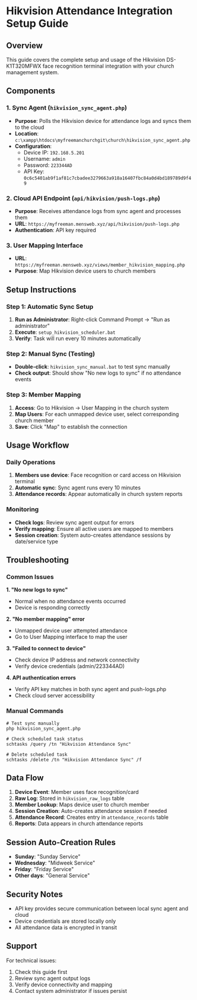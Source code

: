 # Hikvision Attendance Integration Setup Guide

## Overview
This guide covers the complete setup and usage of the Hikvision DS-K1T320MFWX face recognition terminal integration with your church management system.

## Components

### 1. Sync Agent (`hikvision_sync_agent.php`)
- **Purpose**: Polls the Hikvision device for attendance logs and syncs them to the cloud
- **Location**: `c:\xampp\htdocs\myfreemanchurchgit\church\hikvision_sync_agent.php`
- **Configuration**: 
  - Device IP: `192.168.5.201`
  - Username: `admin`
  - Password: `223344AD`
  - API Key: `0c6c5401ab9f1af81c7cbadee3279663a918a16407fbc84a0d4bd189789d9f49`

### 2. Cloud API Endpoint (`api/hikvision/push-logs.php`)
- **Purpose**: Receives attendance logs from sync agent and processes them
- **URL**: `https://myfreeman.mensweb.xyz/api/hikvision/push-logs.php`
- **Authentication**: API key required

### 3. User Mapping Interface
- **URL**: `https://myfreeman.mensweb.xyz/views/member_hikvision_mapping.php`
- **Purpose**: Map Hikvision device users to church members

## Setup Instructions

### Step 1: Automatic Sync Setup
1. **Run as Administrator**: Right-click Command Prompt → "Run as administrator"
2. **Execute**: `setup_hikvision_scheduler.bat`
3. **Verify**: Task will run every 10 minutes automatically

### Step 2: Manual Sync (Testing)
- **Double-click**: `hikvision_sync_manual.bat` to test sync manually
- **Check output**: Should show "No new logs to sync" if no attendance events

### Step 3: Member Mapping
1. **Access**: Go to Hikvision → User Mapping in the church system
2. **Map Users**: For each unmapped device user, select corresponding church member
3. **Save**: Click "Map" to establish the connection

## Usage Workflow

### Daily Operations
1. **Members use device**: Face recognition or card access on Hikvision terminal
2. **Automatic sync**: Sync agent runs every 10 minutes
3. **Attendance records**: Appear automatically in church system reports

### Monitoring
- **Check logs**: Review sync agent output for errors
- **Verify mapping**: Ensure all active users are mapped to members
- **Session creation**: System auto-creates attendance sessions by date/service type

## Troubleshooting

### Common Issues

**1. "No new logs to sync"**
- Normal when no attendance events occurred
- Device is responding correctly

**2. "No member mapping" error**
- Unmapped device user attempted attendance
- Go to User Mapping interface to map the user

**3. "Failed to connect to device"**
- Check device IP address and network connectivity
- Verify device credentials (admin/223344AD)

**4. API authentication errors**
- Verify API key matches in both sync agent and push-logs.php
- Check cloud server accessibility

### Manual Commands

```batch
# Test sync manually
php hikvision_sync_agent.php

# Check scheduled task status
schtasks /query /tn "Hikvision Attendance Sync"

# Delete scheduled task
schtasks /delete /tn "Hikvision Attendance Sync" /f
```

## Data Flow

1. **Device Event**: Member uses face recognition/card
2. **Raw Log**: Stored in `hikvision_raw_logs` table
3. **Member Lookup**: Maps device user to church member
4. **Session Creation**: Auto-creates attendance session if needed
5. **Attendance Record**: Creates entry in `attendance_records` table
6. **Reports**: Data appears in church attendance reports

## Session Auto-Creation Rules

- **Sunday**: "Sunday Service"
- **Wednesday**: "Midweek Service" 
- **Friday**: "Friday Service"
- **Other days**: "General Service"

## Security Notes

- API key provides secure communication between local sync agent and cloud
- Device credentials are stored locally only
- All attendance data is encrypted in transit

## Support

For technical issues:
1. Check this guide first
2. Review sync agent output logs
3. Verify device connectivity and mapping
4. Contact system administrator if issues persist
